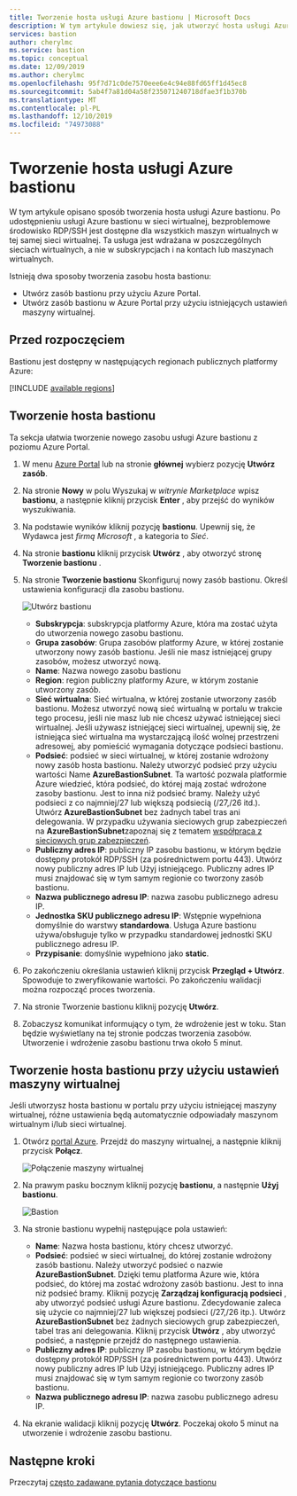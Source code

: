 ```yaml
---
title: Tworzenie hosta usługi Azure bastionu | Microsoft Docs
description: W tym artykule dowiesz się, jak utworzyć hosta usługi Azure bastionu
services: bastion
author: cherylmc
ms.service: bastion
ms.topic: conceptual
ms.date: 12/09/2019
ms.author: cherylmc
ms.openlocfilehash: 95f7d71c0de7570eee6e4c94e88fd65ff1d45ec8
ms.sourcegitcommit: 5ab4f7a81d04a58f235071240718dfae3f1b370b
ms.translationtype: MT
ms.contentlocale: pl-PL
ms.lasthandoff: 12/10/2019
ms.locfileid: "74973088"
---
```

# <a name="create-an-azure-bastion-host"></a>Tworzenie hosta usługi Azure bastionu

W tym artykule opisano sposób tworzenia hosta usługi Azure bastionu. Po udostępnieniu usługi Azure bastionu w sieci wirtualnej, bezproblemowe środowisko RDP/SSH jest dostępne dla wszystkich maszyn wirtualnych w tej samej sieci wirtualnej. Ta usługa jest wdrażana w poszczególnych sieciach wirtualnych, a nie w subskrypcjach i na kontach lub maszynach wirtualnych.

Istnieją dwa sposoby tworzenia zasobu hosta bastionu:

* Utwórz zasób bastionu przy użyciu Azure Portal.
* Utwórz zasób bastionu w Azure Portal przy użyciu istniejących ustawień maszyny wirtualnej.

## <a name="before-you-begin"></a>Przed rozpoczęciem

Bastionu jest dostępny w następujących regionach publicznych platformy Azure:

[!INCLUDE [available regions](../../includes/bastion-regions-include.md)]

## <a name="createhost"></a>Tworzenie hosta bastionu

Ta sekcja ułatwia tworzenie nowego zasobu usługi Azure bastionu z poziomu Azure Portal.

1. W menu [Azure Portal](https://portal.azure.com) lub na stronie **głównej** wybierz pozycję **Utwórz zasób**.

1. Na stronie **Nowy** w polu Wyszukaj w *witrynie Marketplace* wpisz **bastionu**, a następnie kliknij przycisk **Enter** , aby przejść do wyników wyszukiwania.

1. Na podstawie wyników kliknij pozycję **bastionu**. Upewnij się, że Wydawca jest *firmą Microsoft* , a kategoria to *Sieć*.

1. Na stronie **bastionu** kliknij przycisk **Utwórz** , aby otworzyć stronę **Tworzenie bastionu** .

1. Na stronie **Tworzenie bastionu** Skonfiguruj nowy zasób bastionu. Określ ustawienia konfiguracji dla zasobu bastionu.

    ![Utwórz bastionu](./media/bastion-create-host-portal/settings.png)

    * **Subskrypcja**: subskrypcja platformy Azure, która ma zostać użyta do utworzenia nowego zasobu bastionu.
    * **Grupa zasobów**: Grupa zasobów platformy Azure, w której zostanie utworzony nowy zasób bastionu. Jeśli nie masz istniejącej grupy zasobów, możesz utworzyć nową.
    * **Name**: Nazwa nowego zasobu bastionu
    * **Region**: region publiczny platformy Azure, w którym zostanie utworzony zasób.
    * **Sieć wirtualna**: Sieć wirtualna, w której zostanie utworzony zasób bastionu. Możesz utworzyć nową sieć wirtualną w portalu w trakcie tego procesu, jeśli nie masz lub nie chcesz używać istniejącej sieci wirtualnej. Jeśli używasz istniejącej sieci wirtualnej, upewnij się, że istniejąca sieć wirtualna ma wystarczającą ilość wolnej przestrzeni adresowej, aby pomieścić wymagania dotyczące podsieci bastionu.
    * **Podsieć**: podsieć w sieci wirtualnej, w której zostanie wdrożony nowy zasób hosta bastionu. Należy utworzyć podsieć przy użyciu wartości Name **AzureBastionSubnet**. Ta wartość pozwala platformie Azure wiedzieć, która podsieć, do której mają zostać wdrożone zasoby bastionu. Jest to inna niż podsieć bramy. Należy użyć podsieci z co najmniej/27 lub większą podsiecią (/27,/26 itd.). Utwórz **AzureBastionSubnet** bez żadnych tabel tras ani delegowania. W przypadku używania sieciowych grup zabezpieczeń na **AzureBastionSubnet**zapoznaj się z tematem [współpraca z sieciowych grup zabezpieczeń](bastion-nsg.md).
    * **Publiczny adres IP**: publiczny IP zasobu bastionu, w którym będzie dostępny protokół RDP/SSH (za pośrednictwem portu 443). Utwórz nowy publiczny adres IP lub Użyj istniejącego. Publiczny adres IP musi znajdować się w tym samym regionie co tworzony zasób bastionu.
    * **Nazwa publicznego adresu IP**: nazwa zasobu publicznego adresu IP.
    * **Jednostka SKU publicznego adresu IP**: Wstępnie wypełniona domyślnie do warstwy **standardowa**. Usługa Azure bastionu używa/obsługuje tylko w przypadku standardowej jednostki SKU publicznego adresu IP.
    * **Przypisanie**: domyślnie wypełniono jako **static**.

1. Po zakończeniu określania ustawień kliknij przycisk **Przegląd + Utwórz**. Spowoduje to zweryfikowanie wartości. Po zakończeniu walidacji można rozpocząć proces tworzenia.
1. Na stronie Tworzenie bastionu kliknij pozycję **Utwórz**.
1. Zobaczysz komunikat informujący o tym, że wdrożenie jest w toku. Stan będzie wyświetlany na tej stronie podczas tworzenia zasobów. Utworzenie i wdrożenie zasobu bastionu trwa około 5 minut.

## <a name="createvmset"></a>Tworzenie hosta bastionu przy użyciu ustawień maszyny wirtualnej

Jeśli utworzysz hosta bastionu w portalu przy użyciu istniejącej maszyny wirtualnej, różne ustawienia będą automatycznie odpowiadały maszynom wirtualnym i/lub sieci wirtualnej.

1. Otwórz [portal Azure](https://portal.azure.com). Przejdź do maszyny wirtualnej, a następnie kliknij przycisk **Połącz**.

   ![Połączenie maszyny wirtualnej](./media/bastion-create-host-portal/vmsettings.png)
1. Na prawym pasku bocznym kliknij pozycję **bastionu**, a następnie **Użyj bastionu**.

   ![Bastion](./media/bastion-create-host-portal/vmbastion.png)
1. Na stronie bastionu wypełnij następujące pola ustawień:

   * **Name**: Nazwa hosta bastionu, który chcesz utworzyć.
   * **Podsieć**: podsieć w sieci wirtualnej, do której zostanie wdrożony zasób bastionu. Należy utworzyć podsieć o nazwie **AzureBastionSubnet**. Dzięki temu platforma Azure wie, która podsieć, do której ma zostać wdrożony zasób bastionu. Jest to inna niż podsieć bramy. Kliknij pozycję **Zarządzaj konfiguracją podsieci** , aby utworzyć podsieć usługi Azure bastionu. Zdecydowanie zaleca się użycie co najmniej/27 lub większej podsieci (/27,/26 itp.). Utwórz **AzureBastionSubnet** bez żadnych sieciowych grup zabezpieczeń, tabel tras ani delegowania. Kliknij przycisk **Utwórz** , aby utworzyć podsieć, a następnie przejdź do następnego ustawienia.
   * **Publiczny adres IP**: publiczny IP zasobu bastionu, w którym będzie dostępny protokół RDP/SSH (za pośrednictwem portu 443). Utwórz nowy publiczny adres IP lub Użyj istniejącego. Publiczny adres IP musi znajdować się w tym samym regionie co tworzony zasób bastionu.
   * **Nazwa publicznego adresu IP**: nazwa zasobu publicznego adresu IP.
1. Na ekranie walidacji kliknij pozycję **Utwórz**. Poczekaj około 5 minut na utworzenie i wdrożenie zasobu bastionu.

## <a name="next-steps"></a>Następne kroki

Przeczytaj [często zadawane pytania dotyczące bastionu](bastion-faq.md)